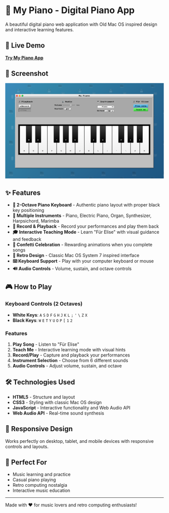 # 🎹 My Piano - Digital Piano App

A beautiful digital piano web application with Old Mac OS inspired design and interactive learning features.

## 🚀 Live Demo

**[Try My Piano App](https://cathyheng.github.io/my-piano/)**

## 📸 Screenshot

![My Piano Screenshot](screenshot%20new.png)

## ✨ Features

- **🎹 2-Octave Piano Keyboard** - Authentic piano layout with proper black key positioning
- **🎵 Multiple Instruments** - Piano, Electric Piano, Organ, Synthesizer, Harpsichord, Marimba  
- **📝 Record & Playback** - Record your performances and play them back
- **🎓 Interactive Teaching Mode** - Learn "Für Elise" with visual guidance and feedback
- **🎊 Confetti Celebration** - Rewarding animations when you complete songs
- **🎨 Retro Design** - Classic Mac OS System 7 inspired interface
- **⌨️ Keyboard Support** - Play with your computer keyboard or mouse
- **🔊 Audio Controls** - Volume, sustain, and octave controls

## 🎮 How to Play

### Keyboard Controls (2 Octaves)
- **White Keys**: `A` `S` `D` `F` `G` `H` `J` `K` `L` `;` `'` `\` `Z` `X`
- **Black Keys**: `W` `E` `T` `Y` `U` `O` `P` `[` `1` `2`

### Features
1. **Play Song** - Listen to "Für Elise" 
2. **Teach Me** - Interactive learning mode with visual hints
3. **Record/Play** - Capture and playback your performances
4. **Instrument Selection** - Choose from 6 different sounds
5. **Audio Controls** - Adjust volume, sustain, and octave

## 🛠️ Technologies Used

- **HTML5** - Structure and layout
- **CSS3** - Styling with classic Mac OS design
- **JavaScript** - Interactive functionality and Web Audio API
- **Web Audio API** - Real-time sound synthesis

## 📱 Responsive Design

Works perfectly on desktop, tablet, and mobile devices with responsive controls and layouts.

## 🎯 Perfect For

- Music learning and practice
- Casual piano playing
- Retro computing nostalgia
- Interactive music education

---

Made with ❤️ for music lovers and retro computing enthusiasts!
